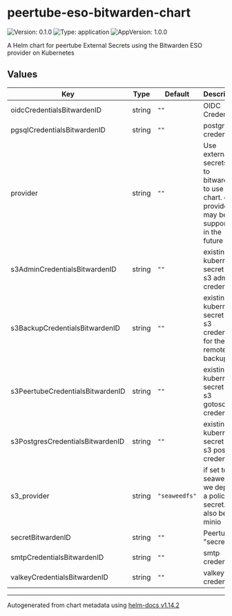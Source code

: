 # peertube-eso-bitwarden-chart

![Version: 0.1.0](https://img.shields.io/badge/Version-0.1.0-informational?style=flat-square) ![Type: application](https://img.shields.io/badge/Type-application-informational?style=flat-square) ![AppVersion: 1.0.0](https://img.shields.io/badge/AppVersion-1.0.0-informational?style=flat-square)

A Helm chart for peertube External Secrets using the Bitwarden ESO provider on Kubernetes

## Values

| Key | Type | Default | Description |
|-----|------|---------|-------------|
| oidcCredentialsBitwardenID | string | `""` | OIDC Credentials |
| pgsqlCredentialsBitwardenID | string | `""` | postgres credentials |
| provider | string | `""` | Use external secrets. Set to bitwarden to use this chart. other providers may be supported in the future |
| s3AdminCredentialsBitwardenID | string | `""` | existing kubernetes secret with s3 admin credentials |
| s3BackupCredentialsBitwardenID | string | `""` | existing kubernetes secret with s3 credentials for the remote backups |
| s3PeertubeCredentialsBitwardenID | string | `""` | existing kubernetes secret with s3 gotosocial credentials |
| s3PostgresCredentialsBitwardenID | string | `""` | existing kubernetes secret with s3 postgres credentials |
| s3_provider | string | `"seaweedfs"` | if set to seaweedfs we deploy a policy secret. can also be minio |
| secretBitwardenID | string | `""` | Peertube "secret" |
| smtpCredentialsBitwardenID | string | `""` | smtp credentials |
| valkeyCredentialsBitwardenID | string | `""` | valkey credentials |

----------------------------------------------
Autogenerated from chart metadata using [helm-docs v1.14.2](https://github.com/norwoodj/helm-docs/releases/v1.14.2)
